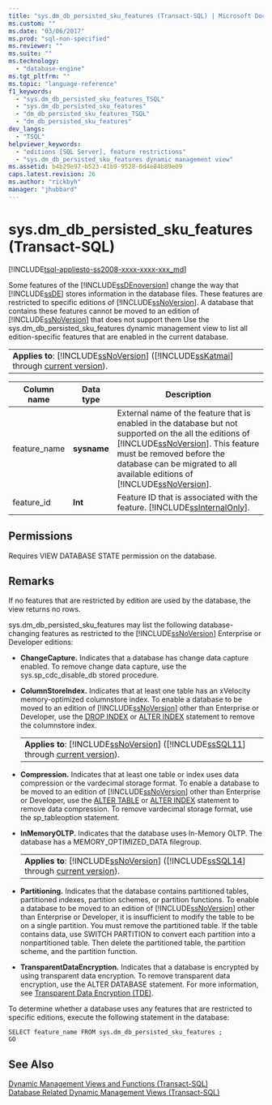 ```yaml
---
title: "sys.dm_db_persisted_sku_features (Transact-SQL) | Microsoft Docs"
ms.custom: ""
ms.date: "03/06/2017"
ms.prod: "sql-non-specified"
ms.reviewer: ""
ms.suite: ""
ms.technology: 
  - "database-engine"
ms.tgt_pltfrm: ""
ms.topic: "language-reference"
f1_keywords: 
  - "sys.dm_db_persisted_sku_features_TSQL"
  - "sys.dm_db_persisted_sku_features"
  - "dm_db_persisted_sku_features_TSQL"
  - "dm_db_persisted_sku_features"
dev_langs: 
  - "TSQL"
helpviewer_keywords: 
  - "editions [SQL Server], feature restrictions"
  - "sys.dm_db_persisted_sku_features dynamic management view"
ms.assetid: b4b29e97-b523-41b9-9528-6d4e84b89e09
caps.latest.revision: 26
ms.author: "rickbyh"
manager: "jhubbard"
---
```

# sys.dm_db_persisted_sku_features (Transact-SQL)
[!INCLUDE[tsql-appliesto-ss2008-xxxx-xxxx-xxx_md](../../database-engine/configure/windows/includes/tsql-appliesto-ss2008-xxxx-xxxx-xxx-md.md)]

  Some features of the [!INCLUDE[ssDEnoversion](../../analysis-services/instances/install/windows/includes/ssdenoversion-md.md)] change the way that [!INCLUDE[ssDE](../../analysis-services/instances/install/windows/includes/ssde-md.md)] stores information in the database files. These features are restricted to specific editions of [!INCLUDE[ssNoVersion](../../advanced-analytics/r-services/includes/ssnoversion-md.md)]. A database that contains these features cannot be moved to an edition of [!INCLUDE[ssNoVersion](../../advanced-analytics/r-services/includes/ssnoversion-md.md)] that does not support them Use the sys.dm_db_persisted_sku_features dynamic management view to list all edition-specific features that are enabled in the current database.  
  
||  
|-|  
|**Applies to**: [!INCLUDE[ssNoVersion](../../advanced-analytics/r-services/includes/ssnoversion-md.md)] ([!INCLUDE[ssKatmai](../../analysis-services/data-mining/includes/sskatmai-md.md)] through [current version](http://go.microsoft.com/fwlink/p/?LinkId=299658)).|  
  
|Column name|Data type|Description|  
|-----------------|---------------|-----------------|  
|feature_name|**sysname**|External name of the feature that is enabled in the database but not supported on the all the editions of [!INCLUDE[ssNoVersion](../../advanced-analytics/r-services/includes/ssnoversion-md.md)]. This feature must be removed before the database can be migrated to all available editions of [!INCLUDE[ssNoVersion](../../advanced-analytics/r-services/includes/ssnoversion-md.md)].|  
|feature_id|**Int**|Feature ID that is associated with the feature. [!INCLUDE[ssInternalOnly](../../integration-services/data-flow/transformations/includes/ssinternalonly-md.md)].|  
  
## Permissions  
 Requires VIEW DATABASE STATE permission on the database.  
  
## Remarks  
 If no features that are restricted by edition are used by the database, the view returns no rows.  
  
 sys.dm_db_persisted_sku_features may list the following database-changing features as restricted to the [!INCLUDE[ssNoVersion](../../advanced-analytics/r-services/includes/ssnoversion-md.md)] Enterprise or Developer editions:  
  
-   **ChangeCapture.** Indicates that a database has change data capture enabled. To remove change data capture, use the sys.sp_cdc_disable_db stored procedure.  
  
-   **ColumnStoreIndex.** Indicates that at least one table has an xVelocity memory-optimized columnstore index. To enable a database to be moved to an edition of [!INCLUDE[ssNoVersion](../../advanced-analytics/r-services/includes/ssnoversion-md.md)] other than Enterprise or Developer, use the [DROP INDEX](../../t-sql/statements/drop-index-transact-sql.md) or [ALTER INDEX](../../t-sql/statements/alter-index-transact-sql.md) statement to remove the columnstore index.  
  
    ||  
    |-|  
    |**Applies to**: [!INCLUDE[ssNoVersion](../../advanced-analytics/r-services/includes/ssnoversion-md.md)] ([!INCLUDE[ssSQL11](../../analysis-services/includes/sssql11-md.md)] through [current version](http://go.microsoft.com/fwlink/p/?LinkId=299658)).|  
  
-   **Compression.** Indicates that at least one table or index uses data compression or the vardecimal storage format. To enable a database to be moved to an edition of [!INCLUDE[ssNoVersion](../../advanced-analytics/r-services/includes/ssnoversion-md.md)] other than Enterprise or Developer, use the [ALTER TABLE](../../t-sql/statements/alter-table-transact-sql.md) or [ALTER INDEX](../../t-sql/statements/alter-index-transact-sql.md) statement to remove data compression. To remove vardecimal storage format, use the sp_tableoption statement.  
  
-   **InMemoryOLTP.** Indicates that the database uses In-Memory OLTP. The database has a MEMORY_OPTIMIZED_DATA filegroup.  
  
    ||  
    |-|  
    |**Applies to**: [!INCLUDE[ssNoVersion](../../advanced-analytics/r-services/includes/ssnoversion-md.md)] ([!INCLUDE[ssSQL14](../../analysis-services/includes/sssql14-md.md)] through [current version](http://go.microsoft.com/fwlink/p/?LinkId=299658)).|  
  
-   **Partitioning.** Indicates that the database contains partitioned tables, partitioned indexes, partition schemes, or partition functions. To enable a database to be moved to an edition of [!INCLUDE[ssNoVersion](../../advanced-analytics/r-services/includes/ssnoversion-md.md)] other than Enterprise or Developer, it is insufficient to modify the table to be on a single partition. You must remove the partitioned table. If the table contains data, use SWITCH PARTITION to convert each partition into a nonpartitioned table. Then delete the partitioned table, the partition scheme, and the partition function.  
  
-   **TransparentDataEncryption.** Indicates that a database is encrypted by using transparent data encryption. To remove transparent data encryption, use the ALTER DATABASE statement. For more information, see [Transparent Data Encryption &#40;TDE&#41;](../../relational-databases/security/encryption/transparent-data-encryption-tde.md).  
  
 To determine whether a database uses any features that are restricted to specific editions, execute the following statement in the database:  
  
```  
SELECT feature_name FROM sys.dm_db_persisted_sku_features ;  
GO  
```  
  
## See Also  
 [Dynamic Management Views and Functions &#40;Transact-SQL&#41;](../Topic/Dynamic%20Management%20Views%20and%20Functions%20\(Transact-SQL\).md)   
 [Database Related Dynamic Management Views &#40;Transact-SQL&#41;](../../relational-databases/system-dynamic-management-views/database-related-dynamic-management-views-transact-sql.md)  
  
  